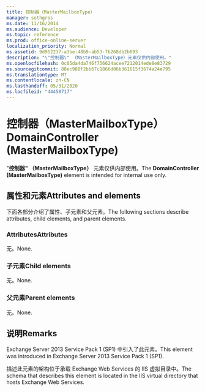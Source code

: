 ```yaml
---
title: 控制器（MasterMailboxType）
manager: sethgros
ms.date: 11/16/2014
ms.audience: Developer
ms.topic: reference
ms.prod: office-online-server
localization_priority: Normal
ms.assetid: 9d952237-a3be-48b9-ab53-7b268db2b693
description: "\"控制器\" （MasterMailboxType）元素仅供内部使用。"
ms.openlocfilehash: 0c05da4da746f756624acee7212014ede8e83729
ms.sourcegitcommit: 88ec988f2bb67c1866d06b361615f3674a24e795
ms.translationtype: MT
ms.contentlocale: zh-CN
ms.lasthandoff: 05/31/2020
ms.locfileid: "44458717"
---
```

# <a name="domaincontroller-mastermailboxtype"></a><span data-ttu-id="2a53d-103">控制器（MasterMailboxType）</span><span class="sxs-lookup"><span data-stu-id="2a53d-103">DomainController (MasterMailboxType)</span></span>

<span data-ttu-id="2a53d-104">"**控制器" （MasterMailboxType）** 元素仅供内部使用。</span><span class="sxs-lookup"><span data-stu-id="2a53d-104">The **DomainController (MasterMailboxType)** element is intended for internal use only.</span></span> 

## <a name="attributes-and-elements"></a><span data-ttu-id="2a53d-105">属性和元素</span><span class="sxs-lookup"><span data-stu-id="2a53d-105">Attributes and elements</span></span>

<span data-ttu-id="2a53d-106">下面各部分介绍了属性、子元素和父元素。</span><span class="sxs-lookup"><span data-stu-id="2a53d-106">The following sections describe attributes, child elements, and parent elements.</span></span>
  
### <a name="attributes"></a><span data-ttu-id="2a53d-107">Attributes</span><span class="sxs-lookup"><span data-stu-id="2a53d-107">Attributes</span></span>

<span data-ttu-id="2a53d-108">无。</span><span class="sxs-lookup"><span data-stu-id="2a53d-108">None.</span></span>
  
### <a name="child-elements"></a><span data-ttu-id="2a53d-109">子元素</span><span class="sxs-lookup"><span data-stu-id="2a53d-109">Child elements</span></span>

<span data-ttu-id="2a53d-110">无。</span><span class="sxs-lookup"><span data-stu-id="2a53d-110">None.</span></span>
  
### <a name="parent-elements"></a><span data-ttu-id="2a53d-111">父元素</span><span class="sxs-lookup"><span data-stu-id="2a53d-111">Parent elements</span></span>

<span data-ttu-id="2a53d-112">无。</span><span class="sxs-lookup"><span data-stu-id="2a53d-112">None.</span></span>
  
## <a name="remarks"></a><span data-ttu-id="2a53d-113">说明</span><span class="sxs-lookup"><span data-stu-id="2a53d-113">Remarks</span></span>

<span data-ttu-id="2a53d-114">Exchange Server 2013 Service Pack 1 (SP1) 中引入了此元素。</span><span class="sxs-lookup"><span data-stu-id="2a53d-114">This element was introduced in Exchange Server 2013 Service Pack 1 (SP1).</span></span>
  
<span data-ttu-id="2a53d-115">描述此元素的架构位于承载 Exchange Web Services 的 IIS 虚拟目录中。</span><span class="sxs-lookup"><span data-stu-id="2a53d-115">The schema that describes this element is located in the IIS virtual directory that hosts Exchange Web Services.</span></span>
  

